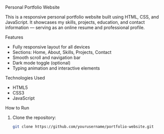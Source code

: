  Personal Portfolio Website

This is a responsive personal portfolio website built using HTML, CSS, and JavaScript. It showcases my skills, projects, education, and contact information — serving as an online resume and professional profile.

 Features

- Fully responsive layout for all devices
- Sections: Home, About, Skills, Projects, Contact
- Smooth scroll and navigation bar
- Dark mode toggle (optional)
- Typing animation and interactive elements

 Technologies Used

- HTML5
- CSS3
- JavaScript

 How to Run

1. Clone the repository:
   ```bash
   git clone https://github.com/yourusername/portfolio-website.git
